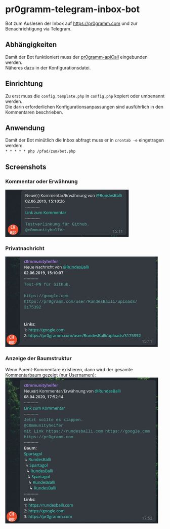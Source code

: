 # pr0gramm-telegram-inbox-bot
Bot zum Auslesen der Inbox auf https://pr0gramm.com und zur Benachrichtigung via Telegram.

## Abhängigkeiten
Damit der Bot funktioniert muss der [pr0gramm-apiCall](https://github.com/RundesBalli/pr0gramm-apiCall) eingebunden werden.  
Näheres dazu in der Konfigurationsdatei.

## Einrichtung
Zu erst muss die `config.template.php` in `config.php` kopiert oder umbenannt werden.  
Die darin erforderlichen Konfigurationsanpassungen sind ausführlich in den Kommentaren beschrieben.

## Anwendung
Damit der Bot minütlich die Inbox abfragt muss er in `crontab -e` eingetragen werden:  
`* * * * * php /pfad/zum/bot.php`

## Screenshots
### Kommentar oder Erwähnung
![Kommentar oder Erwähnung](https://raw.githubusercontent.com/RundesBalli/pr0gramm-inbox-telegram-bot/master/screenshots/inbox-bot-comment.png)

### Privatnachricht
![Privatnachricht](https://raw.githubusercontent.com/RundesBalli/pr0gramm-inbox-telegram-bot/master/screenshots/inbox-bot-message.png)

### Anzeige der Baumstruktur
Wenn Parent-Kommentare existieren, dann wird der gesamte Kommentarbaum gezeigt (nur Usernamen):  
![Baumstruktur](https://raw.githubusercontent.com/RundesBalli/pr0gramm-inbox-telegram-bot/master/screenshots/inbox-bot-tree.png)
